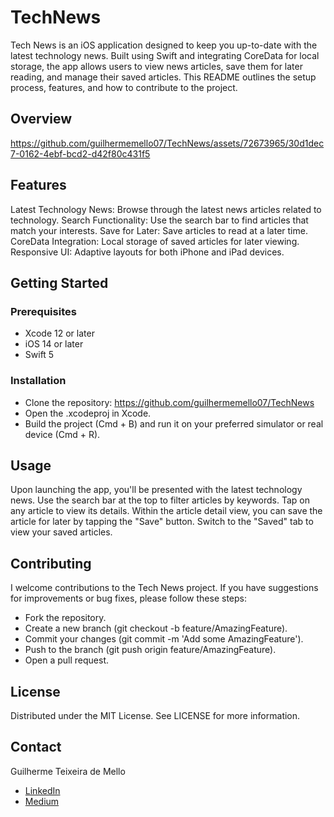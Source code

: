 # TechNews
Tech News is an iOS application designed to keep you up-to-date with the latest technology news.
Built using Swift and integrating CoreData for local storage, the app allows users to view news articles, save them for later reading, and manage their saved articles. This README outlines the setup process, features, and how to contribute to the project.

## Overview
https://github.com/guilhermemello07/TechNews/assets/72673965/30d1dec7-0162-4ebf-bcd2-d42f80c431f5



## Features
Latest Technology News: Browse through the latest news articles related to technology.
Search Functionality: Use the search bar to find articles that match your interests.
Save for Later: Save articles to read at a later time.
CoreData Integration: Local storage of saved articles for later viewing.
Responsive UI: Adaptive layouts for both iPhone and iPad devices.

## Getting Started

### Prerequisites
- Xcode 12 or later
- iOS 14 or later
- Swift 5

### Installation
- Clone the repository: https://github.com/guilhermemello07/TechNews 
- Open the .xcodeproj in Xcode.
- Build the project (Cmd + B) and run it on your preferred simulator or real device (Cmd + R).

## Usage
Upon launching the app, you'll be presented with the latest technology news. Use the search bar at the top to filter articles by keywords. Tap on any article to view its details. Within the article detail view, you can save the article for later by tapping the "Save" button. Switch to the "Saved" tab to view your saved articles.

## Contributing
I welcome contributions to the Tech News project. If you have suggestions for improvements or bug fixes, please follow these steps:

- Fork the repository.
- Create a new branch (git checkout -b feature/AmazingFeature).
- Commit your changes (git commit -m 'Add some AmazingFeature').
- Push to the branch (git push origin feature/AmazingFeature).
- Open a pull request.

## License
Distributed under the MIT License. See LICENSE for more information.

## Contact
Guilherme Teixeira de Mello 
- [LinkedIn](https://www.linkedin.com/in/guilherme-demello/)
- [Medium](https://medium.com/@guilhermemello1988)
